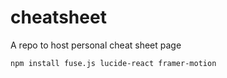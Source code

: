 # cheatsheet
A repo to host personal cheat sheet page

```
npm install fuse.js lucide-react framer-motion
```